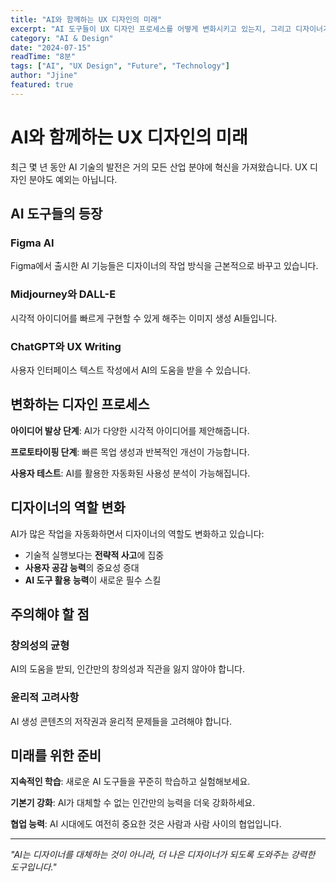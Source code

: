```yaml
---
title: "AI와 함께하는 UX 디자인의 미래"
excerpt: "AI 도구들이 UX 디자인 프로세스를 어떻게 변화시키고 있는지, 그리고 디자이너가 준비해야 할 것들에 대해 이야기합니다."
category: "AI & Design"
date: "2024-07-15"
readTime: "8분"
tags: ["AI", "UX Design", "Future", "Technology"]
author: "Jjine"
featured: true
---
```


# AI와 함께하는 UX 디자인의 미래

최근 몇 년 동안 AI 기술의 발전은 거의 모든 산업 분야에 혁신을 가져왔습니다. UX 디자인 분야도 예외는 아닙니다. 

## AI 도구들의 등장

### Figma AI
Figma에서 출시한 AI 기능들은 디자이너의 작업 방식을 근본적으로 바꾸고 있습니다.

### Midjourney와 DALL-E
시각적 아이디어를 빠르게 구현할 수 있게 해주는 이미지 생성 AI들입니다.

### ChatGPT와 UX Writing
사용자 인터페이스 텍스트 작성에서 AI의 도움을 받을 수 있습니다.

## 변화하는 디자인 프로세스

**아이디어 발상 단계**: AI가 다양한 시각적 아이디어를 제안해줍니다.

**프로토타이핑 단계**: 빠른 목업 생성과 반복적인 개선이 가능합니다.

**사용자 테스트**: AI를 활용한 자동화된 사용성 분석이 가능해집니다.

## 디자이너의 역할 변화

AI가 많은 작업을 자동화하면서 디자이너의 역할도 변화하고 있습니다:

- 기술적 실행보다는 **전략적 사고**에 집중
- **사용자 공감 능력**의 중요성 증대
- **AI 도구 활용 능력**이 새로운 필수 스킬

## 주의해야 할 점

### 창의성의 균형
AI의 도움을 받되, 인간만의 창의성과 직관을 잃지 않아야 합니다.

### 윤리적 고려사항
AI 생성 콘텐츠의 저작권과 윤리적 문제들을 고려해야 합니다.

## 미래를 위한 준비

**지속적인 학습**: 새로운 AI 도구들을 꾸준히 학습하고 실험해보세요.

**기본기 강화**: AI가 대체할 수 없는 인간만의 능력을 더욱 강화하세요.

**협업 능력**: AI 시대에도 여전히 중요한 것은 사람과 사람 사이의 협업입니다.

---

*"AI는 디자이너를 대체하는 것이 아니라, 더 나은 디자이너가 되도록 도와주는 강력한 도구입니다."*